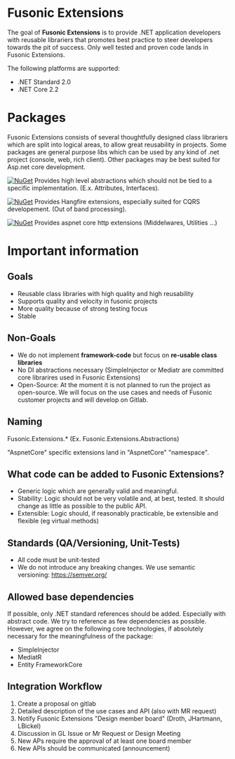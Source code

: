# Fusonic Extensions

The goal of **Fusonic Extensions** is to provide .NET application developers with reusable librariers that promotes best practice to steer developers towards the pit of success.
Only well tested and proven code lands in Fusonic Extensions.

The following platforms are supported:

* .NET Standard 2.0
* .NET Core 2.2

Packages
===============

Fusonic Extensions consists of several thoughtfully designed class librariers which are split into logical areas, to allow great reusability in projects.
Some packages are general purpose libs which can be used by any kind of .net project (console, web, rich client). Other packages may be best suited for Asp.net core development.

[![NuGet](https://img.shields.io/nuget/v/Fusonic.Extensions.Abstractions.svg?label=Fusonic.Extensions.Abstractions&style=plastic)](https://www.nuget.org/packages/Fusonic.Extensions.Abstractions/) 
Provides high level abstractions which should not be tied to a specific implementation. (E.x. Attributes, Interfaces).

[![NuGet](https://img.shields.io/nuget/v/Fusonic.Extensions.Hangfire.svg?label=Fusonic.Extensions.Hangfire&style=plastic)](https://www.nuget.org/packages/Fusonic.Extensions.Hangfire/) 
Provides Hangfire extensions, especially suited for CQRS developement. (Out of band processing).

[![NuGet](https://img.shields.io/nuget/v/Fusonic.Extensions.AspnetCore.Http.svg?label=Fusonic.Extensions.AspnetCore.Http&style=plastic)](https://www.nuget.org/packages/Fusonic.Extensions.AspnetCore.Http/) 
Provides aspnet core http extensions (Middelwares, Utilities ...)

Important information
===============

Goals
--------------------

- Reusable class libraries with high quality and high reusability
- Supports quality and velocity in fusonic projects
- More quality because of strong testing focus
- Stable


Non-Goals
--------------------

- We do not implement **framework-code** but focus on **re-usable class libraries**
- No DI abstractions necessary (SimpleInjector or Mediatr are committed core librarires used in Fusonic Extensions)
- Open-Source: At the moment it is not planned to run the project as open-source. We will focus on the use cases and needs of Fusonic customer projects and will develop on Gitlab.



Naming
--------------------

Fusonic.Extensions.* (Ex. Fusonic.Extensions.Abstractions)

"AspnetCore" specific extensions land in "AspnetCore" "namespace".


What code can be added to Fusonic Extensions?
--------------------

- Generic logic  which are generally valid and meaningful.
- Stability: Logic should not be very volatile and, at best, tested. It should change as little as possible to the public API.
- Extensible: Logic should, if reasonably practicable, be extensible and flexible (eg virtual methods)


Standards (QA/Versioning, Unit-Tests)
--------------------

- All code  must be unit-tested
- We do not introduce any breaking changes. We use semantic versioning: https://semver.org/


Allowed base dependencies
--------------------
If possible, only .NET standard references should be added. Especially with abstract code. We try to reference as few dependencies as possible.
However, we agree on the following core technologies, if absolutely necessary for the meaningfulness of the package:

* SimpleInjector
* MediatR
* Entity FrameworkCore


Integration Workflow
--------------------
1. Create a proposal on gitlab
2. Detailed description of the use cases and API (also with MR request)
3. Notify Fusonic Extensions "Design member board" (Droth, JHartmann, LBickel)
4. Discussion in GL Issue or Mr Request or Design Meeting
5. New APs require the approval of at least one board member
6. New APIs should be communicated (announcement)